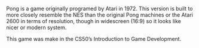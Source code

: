 Pong is a game originally programed by Atari in 1972.
This version is built to more closely resemble the NES than the original
Pong machines or the Atari 2600 in terms of resolution, though in widescreen (16:9) so it looks like nicer or modern system.

This game was make in the CS50’s Introduction to Game Development.
